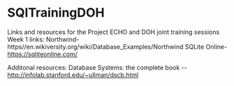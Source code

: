 # SQlTrainingDOH
Links and resources for the Project ECHO and DOH joint training sessions
Week 1 links:
Northwind-https//en.wikiversity.org/wiki/Database_Examples/Northwind
SQLite Online- https://sqliteonline.com/


Additonal resources:
Database Systems: the complete book -- http://infolab.stanford.edu/~ullman/dscb.html

